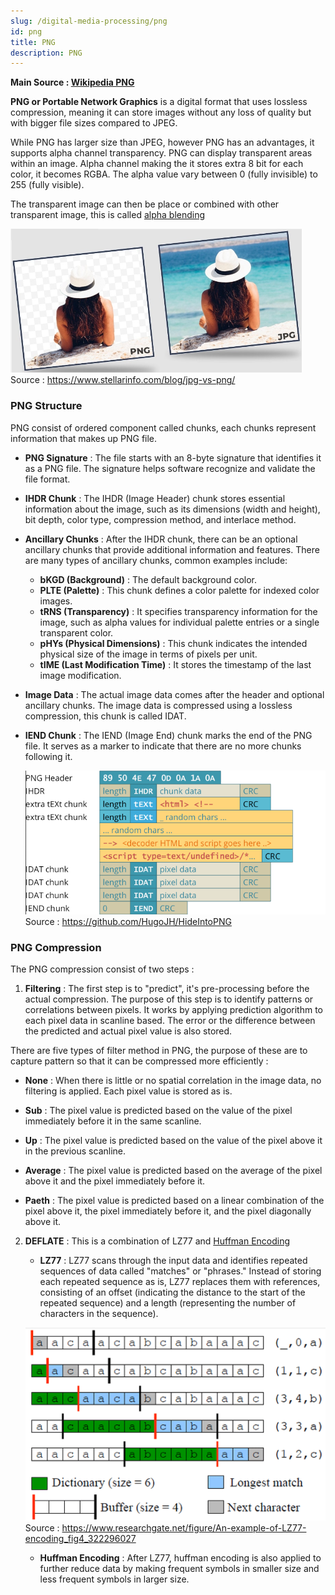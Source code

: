 ```yaml
---
slug: /digital-media-processing/png
id: png
title: PNG
description: PNG
---
```


**Main Source : [Wikipedia PNG](https://en.wikipedia.org/wiki/PNG)**

**PNG or Portable Network Graphics** is a digital format that uses lossless compression, meaning it can store images without any loss of quality but with bigger file sizes compared to JPEG.

While PNG has larger size than JPEG, however PNG has an advantages, it supports alpha channel transparency. PNG can display transparent areas within an image. Alpha channel making the it stores extra 8 bit for each color, it becomes RGBA. The alpha value vary between 0 (fully invisible) to 255 (fully visible).

The transparent image can then be place or combined with other transparent image, this is called [alpha blending](/computer-graphics/computer-images-part-2#alpha)

![PNG transparency compared to JPG](./png-transparency.png)  
Source : https://www.stellarinfo.com/blog/jpg-vs-png/

### PNG Structure

PNG consist of ordered component called chunks, each chunks represent information that makes up PNG file.

- **PNG Signature** : The file starts with an 8-byte signature that identifies it as a PNG file. The signature helps software recognize and validate the file format.

- **IHDR Chunk** : The IHDR (Image Header) chunk stores essential information about the image, such as its dimensions (width and height), bit depth, color type, compression method, and interlace method.

- **Ancillary Chunks** : After the IHDR chunk, there can be an optional ancillary chunks that provide additional information and features. There are many types of ancillary chunks, common examples include:

  - **bKGD (Background)** : The default background color.
  - **PLTE (Palette)** : This chunk defines a color palette for indexed color images.
  - **tRNS (Transparency)** : It specifies transparency information for the image, such as alpha values for individual palette entries or a single transparent color.
  - **pHYs (Physical Dimensions)** : This chunk indicates the intended physical size of the image in terms of pixels per unit.
  - **tIME (Last Modification Time)** : It stores the timestamp of the last image modification.

- **Image Data** : The actual image data comes after the header and optional ancillary chunks. The image data is compressed using a lossless compression, this chunk is called IDAT.

- **IEND Chunk** : The IEND (Image End) chunk marks the end of the PNG file. It serves as a marker to indicate that there are no more chunks following it.

  ![Structure of PNG image](./png-structure.png)  
   Source : https://github.com/HugoJH/HideIntoPNG

### PNG Compression

The PNG compression consist of two steps :

1. **Filtering** : The first step is to "predict", it's pre-processing before the actual compression. The purpose of this step is to identify patterns or correlations between pixels. It works by applying prediction algorithm to each pixel data in scanline based. The error or the difference between the predicted and actual pixel value is also stored.

There are five types of filter method in PNG, the purpose of these are to capture pattern so that it can be compressed more efficiently :

- **None** : When there is little or no spatial correlation in the image data, no filtering is applied. Each pixel value is stored as is.

- **Sub** : The pixel value is predicted based on the value of the pixel immediately before it in the same scanline.

- **Up** : The pixel value is predicted based on the value of the pixel above it in the previous scanline.

- **Average** : The pixel value is predicted based on the average of the pixel above it and the pixel immediately before it.

- **Paeth** : The pixel value is predicted based on a linear combination of the pixel above it, the pixel immediately before it, and the pixel diagonally above it.

2. **DEFLATE** : This is a combination of LZ77 and [Huffman Encoding](/digital-signal-processing/compression#huffman-encoding)

   - **LZ77** : LZ77 scans through the input data and identifies repeated sequences of data called "matches" or "phrases." Instead of storing each repeated sequence as is, LZ77 replaces them with references, consisting of an offset (indicating the distance to the start of the repeated sequence) and a length (representing the number of characters in the sequence).

    ![Illustration of LZ77 compression](./lz77.png)  
    Source : https://www.researchgate.net/figure/An-example-of-LZ77-encoding_fig4_322296027

   - **Huffman Encoding** : After LZ77, huffman encoding is also applied to further reduce data by making frequent symbols in smaller size and less frequent symbols in larger size.
